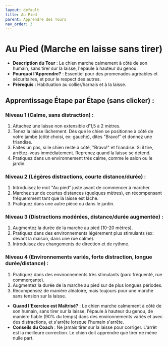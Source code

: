 ```yaml
---
layout: default
title: Au Pied
parent: Apprendre des Tours
nav_order: 3
---
```


# Au Pied (Marche en laisse sans tirer)

- **Description du Tour** : Le chien marche calmement à côté de son humain, sans tirer sur la laisse, l'épaule à hauteur du genou.
- **Pourquoi l'Apprendre?** : Essentiel pour des promenades agréables et sécuritaires, et pour le respect des autres.
- **Prérequis** : Habituation au collier/harnais et à la laisse.

## Apprentissage Étape par Étape (sans clicker) :

### Niveau 1 (Calme, sans distraction) :
1. Attachez une laisse non extensible d'1,5 à 2 mètres.
2. Tenez la laisse lâchement. Dès que le chien se positionne à côté de votre jambe (côté choisi, ex: gauche), dites "Bravo!" et donnez une friandise.
3. Faites un pas, si le chien reste à côté, "Bravo!" et friandise. Si il tire, arrêtez-vous immédiatement. Reprenez quand la laisse se détend.
4. Pratiquez dans un environnement très calme, comme le salon ou le jardin.

### Niveau 2 (Légères distractions, courte distance/durée) :
1. Introduisez le mot "Au pied" juste avant de commencer à marcher.
2. Marchez sur de courtes distances (quelques mètres), en récompensant fréquemment tant que la laisse est lâche.
3. Pratiquez dans une autre pièce ou dans le jardin.

### Niveau 3 (Distractions modérées, distance/durée augmentée) :
1. Augmentez la durée de la marche au pied (10-20 mètres).
2. Pratiquez dans des environnements légèrement plus stimulants (ex: devant la maison, dans une rue calme).
3. Introduisez des changements de direction et de rythme.

### Niveau 4 (Environnements variés, forte distraction, longue durée/distance) :
1. Pratiquez dans des environnements très stimulants (parc fréquenté, rue commerçante).
2. Augmentez la durée de la marche au pied sur de plus longues périodes.
3. Récompensez de manière aléatoire, mais toujours pour une marche sans tension sur la laisse.

- **Quand l'Exercice est Maîtrisé?** : Le chien marche calmement à côté de son humain, sans tirer sur la laisse, l'épaule à hauteur du genou, de manière fiable (90% du temps) dans des environnements variés et avec des distractions, et s'arrête lorsque l'humain s'arrête.
- **Conseils du Coach** : Ne jamais tirer sur la laisse pour corriger. L'arrêt est la meilleure correction. Le chien doit apprendre que tirer ne mène nulle part. 
